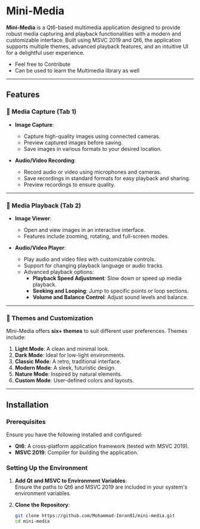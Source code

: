 # Mini-Media

**Mini-Media** is a Qt6-based multimedia application designed to provide robust media capturing and playback functionalities with a modern and customizable interface. Built using MSVC 2019 and Qt6, the application supports multiple themes, advanced playback features, and an intuitive UI for a delightful user experience.


- Feel free to Contribute
- Can be used to learn the Multimedia library as well
---

## Features

### 📸 Media Capture (Tab 1)
- **Image Capture**:  
  - Capture high-quality images using connected cameras.  
  - Preview captured images before saving.  
  - Save images in various formats to your desired location.

- **Audio/Video Recording**:  
  - Record audio or video using microphones and cameras.  
  - Save recordings in standard formats for easy playback and sharing.  
  - Preview recordings to ensure quality.

---

### 🎥 Media Playback (Tab 2)
- **Image Viewer**:  
  - Open and view images in an interactive interface.  
  - Features include zooming, rotating, and full-screen modes.

- **Audio/Video Player**:  
  - Play audio and video files with customizable controls.  
  - Support for changing playback language or audio tracks.  
  - Advanced playback options:  
    - **Playback Speed Adjustment**: Slow down or speed up media playback.  
    - **Seeking and Looping**: Jump to specific points or loop sections.  
    - **Volume and Balance Control**: Adjust sound levels and balance.

---

### 🎨 Themes and Customization
Mini-Media offers **six+ themes** to suit different user preferences. Themes include:  
1. **Light Mode**: A clean and minimal look.  
2. **Dark Mode**: Ideal for low-light environments.  
3. **Classic Mode**: A retro, traditional interface.  
4. **Modern Mode**: A sleek, futuristic design.  
5. **Nature Mode**: Inspired by natural elements.  
6. **Custom Mode**: User-defined colors and layouts.

---

## Installation

### Prerequisites
Ensure you have the following installed and configured:
- **Qt6**: A cross-platform application framework (tested with MSVC 2019).  
- **MSVC 2019**: Compiler for building the application.  

### Setting Up the Environment
1. **Add Qt and MSVC to Environment Variables**:  
   Ensure the paths to Qt6 and MSVC 2019 are included in your system's environment variables.

2. **Clone the Repository**:
   ```bash
   git clone https://github.com/Mohammad-Imran01/mini-media.git
   cd mini-media
